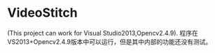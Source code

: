 # VideoStitch
(This project can work for Visual Studio2013,Opencv2.4.9).
程序在VS2013+Opencv2.4.9版本中可以运行，但是其中内部的功能还没有测试。
